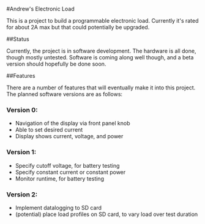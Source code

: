 #Andrew's Electronic Load

This is a project to build a programmable electronic load. Currently it's rated for about 2A max but that could potentially be upgraded.

##Status

Currently, the project is in software development. The hardware is all done, though mostly untested. Software is coming along well though, and a beta version should hopefully be done soon. 

##Features

There are a number of features that will eventually make it into this project. The planned software versions are as follows:

### Version 0:

  * Navigation of the display via front panel knob
  * Able to set desired current
  * Display shows current, voltage, and power

### Version 1:

  * Specify cutoff voltage, for battery testing
  * Specify constant current or constant power
  * Monitor runtime, for battery testing

### Version 2:

  * Implement datalogging to SD card
  * (potential) place load profiles on SD card, to vary load over test duration

